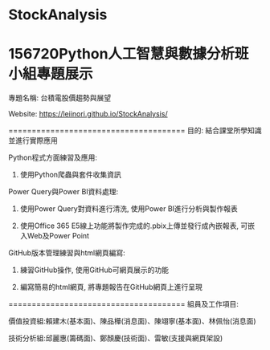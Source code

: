 # StockAnalysis
156720Python人工智慧與數據分析班小組專題展示
======================================
專題名稱: 台積電股價趨勢與展望

Website: https://leiinori.github.io/StockAnalysis/

======================================
目的: 結合課堂所學知識並進行實際應用

Python程式方面練習及應用:
1. 使用Python爬蟲與套件收集資訊

Power Query與Power BI資料處理:
1. 使用Power Query對資料進行清洗, 使用Power BI進行分析與製作報表

2. 使用Office 365 E5線上功能將製作完成的.pbix上傳並發行成內嵌報表, 可嵌入Web及Power Point

GitHub版本管理練習與html網頁編寫:
1. 練習GitHub操作, 使用GitHub可網頁展示的功能 

2. 編寫簡易的html網頁, 將專題報告在GitHub網頁上進行呈現

======================================
組員及工作項目:

價值投資組:賴建木(基本面)、陳品樺(消息面)、陳翊寧(基本面)、林佩怡(消息面)

技術分析組:邱麗惠(籌碼面)、鄭顏慶(技術面)、雷敏(支援與網頁架設)








